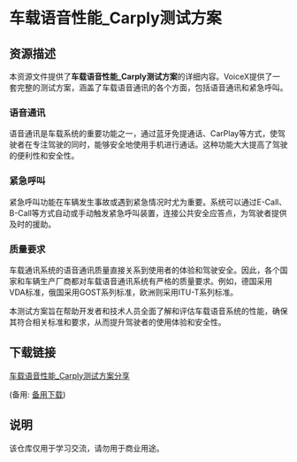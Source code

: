 # 车载语音性能_Carply测试方案

## 资源描述

本资源文件提供了**车载语音性能_Carply测试方案**的详细内容。VoiceX提供了一套完整的测试方案，涵盖了车载语音通讯的各个方面，包括语音通讯和紧急呼叫。

### 语音通讯
语音通讯是车载系统的重要功能之一，通过蓝牙免提通话、CarPlay等方式，使驾驶者在专注驾驶的同时，能够安全地使用手机进行通话。这种功能大大提高了驾驶的便利性和安全性。

### 紧急呼叫
紧急呼叫功能在车辆发生事故或遇到紧急情况时尤为重要。系统可以通过E-Call、B-Call等方式自动或手动触发紧急呼叫装置，连接公共安全应答点，为驾驶者提供及时的援助。

### 质量要求
车载通讯系统的语音通讯质量直接关系到使用者的体验和驾驶安全。因此，各个国家和车辆生产厂商都对车载语音通讯系统有严格的质量要求。例如，德国采用VDA标准，俄国采用GOST系列标准，欧洲则采用ITU-T系列标准。

本测试方案旨在帮助开发者和技术人员全面了解和评估车载语音系统的性能，确保其符合相关标准和要求，从而提升驾驶者的使用体验和安全性。

## 下载链接
[车载语音性能_Carply测试方案分享](https://pan.quark.cn/s/150215b9a855) 

(备用: [备用下载](https://pan.baidu.com/s/1pY4EQHPS96GLINTG9MbQnw?pwd=1234))

## 说明

该仓库仅用于学习交流，请勿用于商业用途。
